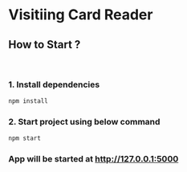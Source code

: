 # Visitiing Card Reader

## How to Start ?

<br/>

### 1. Install dependencies

```sh
npm install
```

### 2. Start project using below command

```sh
npm start
```

### App will be started at http://127.0.0.1:5000
